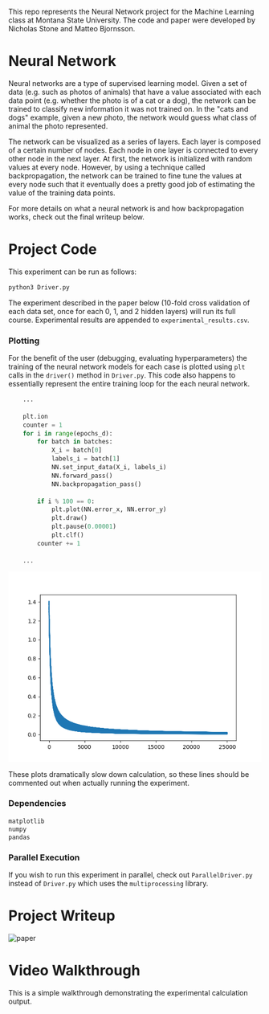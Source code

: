 This repo represents the Neural Network project for the Machine Learning class at Montana State University. The code and paper were developed by Nicholas Stone and Matteo Bjornsson. 

# Neural Network
Neural networks are a type of supervised learning model. Given a set of data (e.g. such as photos of animals) that have a value associated with each data point (e.g. whether the photo is of a cat or a dog), the network can be trained to classify new information it was not trained on. In the "cats and dogs" example, given a new photo, the network would guess what class of animal the photo represented. 

 The network can be visualized as a series of layers. Each layer is composed of a certain number of nodes. Each node in one layer is connected to every other node in the next layer. At first, the network is initialized with random values at every node. However, by using a technique called backpropagation, the network can be trained to fine tune the values at every node such that it eventually does a pretty good job of estimating the value of the training data points. 
 
 For more details on what a neural network is and how backpropagation works, check out the final writeup below. 

# Project Code

This experiment can be run as follows:

```bash
python3 Driver.py
```

The experiment described in the paper below (10-fold cross validation of each data set, once for each 0, 1, and 2 hidden layers) will run its full course. Experimental results are appended to `experimental_results.csv`. 

### Plotting
For the benefit of the user (debugging, evaluating hyperparameters) the training of the neural network models for each case is plotted using `plt` calls in the `driver()` method in `Driver.py`. This code also happens to essentially represent the entire training loop for the each neural network. 

```python
    ...

    plt.ion
    counter = 1
    for i in range(epochs_d):
        for batch in batches:
            X_i = batch[0]
            labels_i = batch[1]
            NN.set_input_data(X_i, labels_i)
            NN.forward_pass()
            NN.backpropagation_pass()

        if i % 100 == 0:
            plt.plot(NN.error_x, NN.error_y)
            plt.draw()
            plt.pause(0.00001)
            plt.clf()
        counter += 1

    ...
```
![convergence plots](img/convergence.png)

These plots dramatically slow down calculation, so these lines should be commented out when actually running the experiment. 

### Dependencies
```
matplotlib
numpy
pandas
```
### Parallel Execution

If you wish to run this experiment in parallel, check out `ParallelDriver.py` instead of `Driver.py` which uses the `multiprocessing` library. 


# Project Writeup

![paper](img/final_paper.jpg)

# Video Walkthrough

This is a simple walkthrough demonstrating the experimental calculation output. 